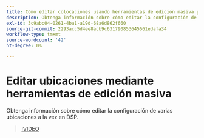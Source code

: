 ```yaml
---
title: Cómo editar colocaciones usando herramientas de edición masiva para DSP
description: Obtenga información sobre cómo editar la configuración de varias ubicaciones a la vez.
exl-id: 3c9abc04-0261-4ba1-a19d-68a6d862f660
source-git-commit: 2293acc5d4ee8acb9c631790853645661edafa34
workflow-type: tm+mt
source-wordcount: '42'
ht-degree: 0%

---
```


# Editar ubicaciones mediante herramientas de edición masiva

Obtenga información sobre cómo editar la configuración de varias ubicaciones a la vez en DSP.

>[!VIDEO](https://video.tv.adobe.com/v/339205)
